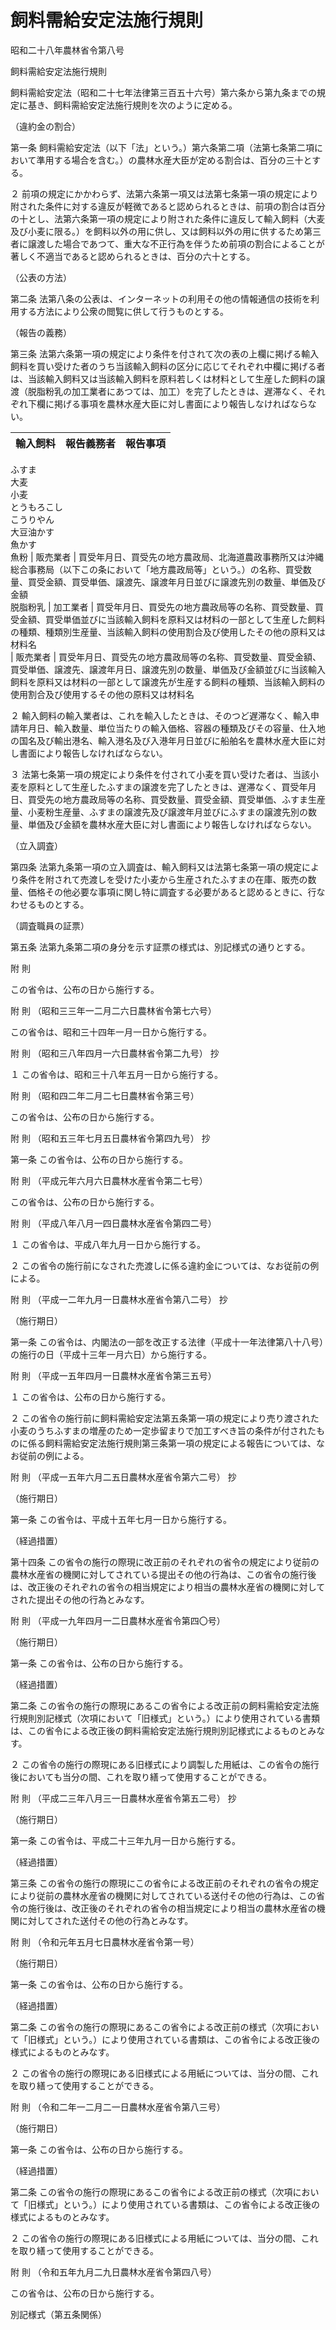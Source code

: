 # 飼料需給安定法施行規則

昭和二十八年農林省令第八号

飼料需給安定法施行規則

飼料需給安定法（昭和二十七年法律第三百五十六号）第六条から第九条までの規定に基き、飼料需給安定法施行規則を次のように定める。

（違約金の割合）

第一条 飼料需給安定法（以下「法」という。）第六条第二項（法第七条第二項において準用する場合を含む。）の農林水産大臣が定める割合は、百分の三十とする。

２ 前項の規定にかかわらず、法第六条第一項又は法第七条第一項の規定により附された条件に対する違反が軽微であると認められるときは、前項の割合は百分の十とし、法第六条第一項の規定により附された条件に違反して輸入飼料（大麦及び小麦に限る。）を飼料以外の用に供し、又は飼料以外の用に供するため第三者に譲渡した場合であつて、重大な不正行為を伴うため前項の割合によることが著しく不適当であると認められるときは、百分の六十とする。

（公表の方法）

第二条 法第八条の公表は、インターネットの利用その他の情報通信の技術を利用する方法により公衆の閲覧に供して行うものとする。

（報告の義務）

第三条 法第六条第一項の規定により条件を付されて次の表の上欄に掲げる輸入飼料を買い受けた者のうち当該輸入飼料の区分に応じてそれぞれ中欄に掲げる者は、当該輸入飼料又は当該輸入飼料を原料若しくは材料として生産した飼料の譲渡（脱脂粉乳の加工業者にあつては、加工）を完了したときは、遅滞なく、それぞれ下欄に掲げる事項を農林水産大臣に対し書面により報告しなければならない。

輸入飼料 | 報告義務者 | 報告事項  
---|---|---  
ふすま  
大麦  
小麦  
とうもろこし  
こうりやん  
大豆油かす  
魚かす  
魚粉 | 販売業者 | 買受年月日、買受先の地方農政局、北海道農政事務所又は沖縄総合事務局（以下この条において「地方農政局等」という。）の名称、買受数量、買受金額、買受単価、譲渡先、譲渡年月日並びに譲渡先別の数量、単価及び金額  
脱脂粉乳 | 加工業者 | 買受年月日、買受先の地方農政局等の名称、買受数量、買受金額、買受単価並びに当該輸入飼料を原料又は材料の一部として生産した飼料の種類、種類別生産量、当該輸入飼料の使用割合及び使用したその他の原料又は材料名  
| 販売業者 | 買受年月日、買受先の地方農政局等の名称、買受数量、買受金額、買受単価、譲渡先、譲渡年月日、譲渡先別の数量、単価及び金額並びに当該輸入飼料を原料又は材料の一部として譲渡先が生産する飼料の種類、当該輸入飼料の使用割合及び使用するその他の原料又は材料名  
  
２ 輸入飼料の輸入業者は、これを輸入したときは、そのつど遅滞なく、輸入申請年月日、輸入数量、単位当たりの輸入価格、容器の種類及びその容量、仕入地の国名及び輸出港名、輸入港名及び入港年月日並びに船舶名を農林水産大臣に対し書面により報告しなければならない。

３ 法第七条第一項の規定により条件を付されて小麦を買い受けた者は、当該小麦を原料として生産したふすまの譲渡を完了したときは、遅滞なく、買受年月日、買受先の地方農政局等の名称、買受数量、買受金額、買受単価、ふすま生産量、小麦粉生産量、ふすまの譲渡先及び譲渡年月並びにふすまの譲渡先別の数量、単価及び金額を農林水産大臣に対し書面により報告しなければならない。

（立入調査）

第四条 法第九条第一項の立入調査は、輸入飼料又は法第七条第一項の規定により条件を附されて売渡しを受けた小麦から生産されたふすまの在庫、販売の数量、価格その他必要な事項に関し特に調査する必要があると認めるときに、行なわせるものとする。

（調査職員の証票）

第五条 法第九条第二項の身分を示す証票の様式は、別記様式の通りとする。

附 則

この省令は、公布の日から施行する。

附 則 （昭和三三年一二月二六日農林省令第七六号）

この省令は、昭和三十四年一月一日から施行する。

附 則 （昭和三八年四月一六日農林省令第二九号） 抄

１ この省令は、昭和三十八年五月一日から施行する。

附 則 （昭和四二年二月二七日農林省令第三号）

この省令は、公布の日から施行する。

附 則 （昭和五三年七月五日農林省令第四九号） 抄

第一条 この省令は、公布の日から施行する。

附 則 （平成元年六月六日農林水産省令第二七号）

この省令は、公布の日から施行する。

附 則 （平成八年八月一四日農林水産省令第四二号）

１ この省令は、平成八年九月一日から施行する。

２ この省令の施行前になされた売渡しに係る違約金については、なお従前の例による。

附 則 （平成一二年九月一日農林水産省令第八二号） 抄

（施行期日）

第一条 この省令は、内閣法の一部を改正する法律（平成十一年法律第八十八号）の施行の日（平成十三年一月六日）から施行する。

附 則 （平成一五年四月一日農林水産省令第三五号）

１ この省令は、公布の日から施行する。

２ この省令の施行前に飼料需給安定法第五条第一項の規定により売り渡された小麦のうちふすまの増産のため一定歩留まりで加工すべき旨の条件が付されたものに係る飼料需給安定法施行規則第三条第一項の規定による報告については、なお従前の例による。

附 則 （平成一五年六月二五日農林水産省令第六二号） 抄

（施行期日）

第一条 この省令は、平成十五年七月一日から施行する。

（経過措置）

第十四条 この省令の施行の際現に改正前のそれぞれの省令の規定により従前の農林水産省の機関に対してされている提出その他の行為は、この省令の施行後は、改正後のそれぞれの省令の相当規定により相当の農林水産省の機関に対してされた提出その他の行為とみなす。

附 則 （平成一九年四月一二日農林水産省令第四〇号）

（施行期日）

第一条 この省令は、公布の日から施行する。

（経過措置）

第二条 この省令の施行の際現にあるこの省令による改正前の飼料需給安定法施行規則別記様式（次項において「旧様式」という。）により使用されている書類は、この省令による改正後の飼料需給安定法施行規則別記様式によるものとみなす。

２ この省令の施行の際現にある旧様式により調製した用紙は、この省令の施行後においても当分の間、これを取り繕って使用することができる。

附 則 （平成二三年八月三一日農林水産省令第五二号） 抄

（施行期日）

第一条 この省令は、平成二十三年九月一日から施行する。

（経過措置）

第三条 この省令の施行の際現にこの省令による改正前のそれぞれの省令の規定により従前の農林水産省の機関に対してされている送付その他の行為は、この省令の施行後は、改正後のそれぞれの省令の相当規定により相当の農林水産省の機関に対してされた送付その他の行為とみなす。

附 則 （令和元年五月七日農林水産省令第一号）

（施行期日）

第一条 この省令は、公布の日から施行する。

（経過措置）

第二条 この省令の施行の際現にあるこの省令による改正前の様式（次項において「旧様式」という。）により使用されている書類は、この省令による改正後の様式によるものとみなす。

２ この省令の施行の際現にある旧様式による用紙については、当分の間、これを取り繕って使用することができる。

附 則 （令和二年一二月二一日農林水産省令第八三号）

（施行期日）

第一条 この省令は、公布の日から施行する。

（経過措置）

第二条 この省令の施行の際現にあるこの省令による改正前の様式（次項において「旧様式」という。）により使用されている書類は、この省令による改正後の様式によるものとみなす。

２ この省令の施行の際現にある旧様式による用紙については、当分の間、これを取り繕って使用することができる。

附 則 （令和五年九月二九日農林水産省令第四八号）

この省令は、公布の日から施行する。

別記様式（第五条関係）

[](/./pict/2FH00000050983.pdf)

